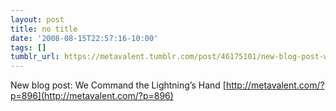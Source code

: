 ```yaml
---
layout: post
title: no title
date: '2008-08-15T22:57:16-10:00'
tags: []
tumblr_url: https://metavalent.tumblr.com/post/46175101/new-blog-post-we-command-the-lightnings-hand
---
```

New blog post: We Command the Lightning’s Hand [http://metavalent.com/?p=896](http://metavalent.com/?p=896)

